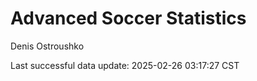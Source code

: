 # Advanced Soccer Statistics
Denis Ostroushko

<!-- gfm -->

Last successful data update: 2025-02-26 03:17:27 CST
